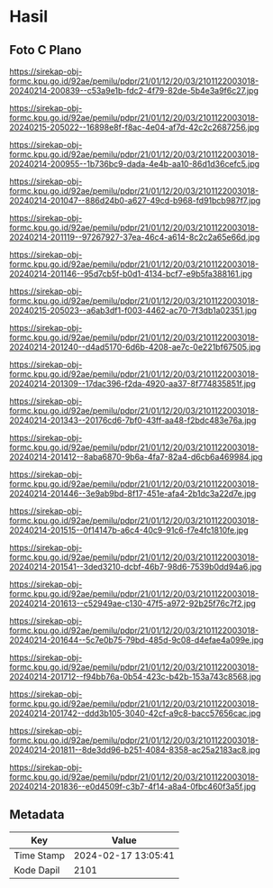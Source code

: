 # Hasil

## Foto C Plano

https://sirekap-obj-formc.kpu.go.id/92ae/pemilu/pdpr/21/01/12/20/03/2101122003018-20240214-200839--c53a9e1b-fdc2-4f79-82de-5b4e3a9f6c27.jpg

https://sirekap-obj-formc.kpu.go.id/92ae/pemilu/pdpr/21/01/12/20/03/2101122003018-20240215-205022--16898e8f-f8ac-4e04-af7d-42c2c2687256.jpg

https://sirekap-obj-formc.kpu.go.id/92ae/pemilu/pdpr/21/01/12/20/03/2101122003018-20240214-200955--1b736bc9-dada-4e4b-aa10-86d1d36cefc5.jpg

https://sirekap-obj-formc.kpu.go.id/92ae/pemilu/pdpr/21/01/12/20/03/2101122003018-20240214-201047--886d24b0-a627-49cd-b968-fd91bcb987f7.jpg

https://sirekap-obj-formc.kpu.go.id/92ae/pemilu/pdpr/21/01/12/20/03/2101122003018-20240214-201119--97267927-37ea-46c4-a614-8c2c2a65e66d.jpg

https://sirekap-obj-formc.kpu.go.id/92ae/pemilu/pdpr/21/01/12/20/03/2101122003018-20240214-201146--95d7cb5f-b0d1-4134-bcf7-e9b5fa388161.jpg

https://sirekap-obj-formc.kpu.go.id/92ae/pemilu/pdpr/21/01/12/20/03/2101122003018-20240215-205023--a6ab3df1-f003-4462-ac70-7f3db1a02351.jpg

https://sirekap-obj-formc.kpu.go.id/92ae/pemilu/pdpr/21/01/12/20/03/2101122003018-20240214-201240--d4ad5170-6d6b-4208-ae7c-0e221bf67505.jpg

https://sirekap-obj-formc.kpu.go.id/92ae/pemilu/pdpr/21/01/12/20/03/2101122003018-20240214-201309--17dac396-f2da-4920-aa37-8f774835851f.jpg

https://sirekap-obj-formc.kpu.go.id/92ae/pemilu/pdpr/21/01/12/20/03/2101122003018-20240214-201343--20176cd6-7bf0-43ff-aa48-f2bdc483e76a.jpg

https://sirekap-obj-formc.kpu.go.id/92ae/pemilu/pdpr/21/01/12/20/03/2101122003018-20240214-201412--8aba6870-9b6a-4fa7-82a4-d6cb6a469984.jpg

https://sirekap-obj-formc.kpu.go.id/92ae/pemilu/pdpr/21/01/12/20/03/2101122003018-20240214-201446--3e9ab9bd-8f17-451e-afa4-2b1dc3a22d7e.jpg

https://sirekap-obj-formc.kpu.go.id/92ae/pemilu/pdpr/21/01/12/20/03/2101122003018-20240214-201515--0f14147b-a6c4-40c9-91c6-f7e4fc1810fe.jpg

https://sirekap-obj-formc.kpu.go.id/92ae/pemilu/pdpr/21/01/12/20/03/2101122003018-20240214-201541--3ded3210-dcbf-46b7-98d6-7539b0dd94a6.jpg

https://sirekap-obj-formc.kpu.go.id/92ae/pemilu/pdpr/21/01/12/20/03/2101122003018-20240214-201613--c52949ae-c130-47f5-a972-92b25f76c7f2.jpg

https://sirekap-obj-formc.kpu.go.id/92ae/pemilu/pdpr/21/01/12/20/03/2101122003018-20240214-201644--5c7e0b75-79bd-485d-9c08-d4efae4a099e.jpg

https://sirekap-obj-formc.kpu.go.id/92ae/pemilu/pdpr/21/01/12/20/03/2101122003018-20240214-201712--f94bb76a-0b54-423c-b42b-153a743c8568.jpg

https://sirekap-obj-formc.kpu.go.id/92ae/pemilu/pdpr/21/01/12/20/03/2101122003018-20240214-201742--ddd3b105-3040-42cf-a9c8-bacc57656cac.jpg

https://sirekap-obj-formc.kpu.go.id/92ae/pemilu/pdpr/21/01/12/20/03/2101122003018-20240214-201811--8de3dd96-b251-4084-8358-ac25a2183ac8.jpg

https://sirekap-obj-formc.kpu.go.id/92ae/pemilu/pdpr/21/01/12/20/03/2101122003018-20240214-201836--e0d4509f-c3b7-4f14-a8a4-0fbc460f3a5f.jpg


## Metadata

| Key        | Value               |
| ---------- | ------------------- |
| Time Stamp | 2024-02-17 13:05:41 |
| Kode Dapil | 2101                |



